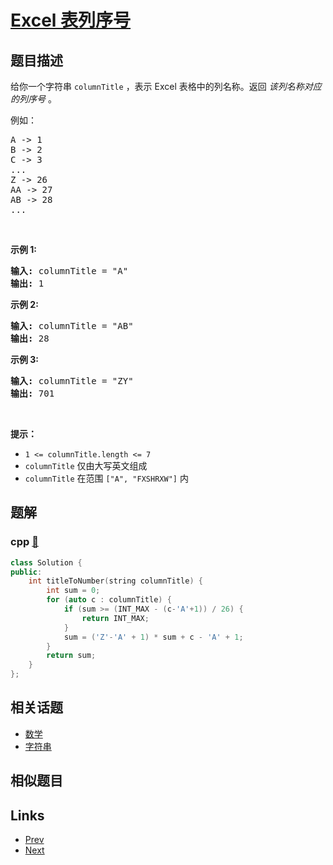 
# [Excel 表列序号](https://leetcode-cn.com/problems/excel-sheet-column-number)

## 题目描述

<p>给你一个字符串&nbsp;<code>columnTitle</code> ，表示 Excel 表格中的列名称。返回 <em>该列名称对应的列序号</em>&nbsp;。</p>

<p>例如：</p>

<pre>
A -&gt; 1
B -&gt; 2
C -&gt; 3
...
Z -&gt; 26
AA -&gt; 27
AB -&gt; 28 
...</pre>

<p>&nbsp;</p>

<p><strong>示例 1:</strong></p>

<pre>
<strong>输入:</strong> columnTitle = "A"
<strong>输出:</strong> 1
</pre>

<p><strong>示例&nbsp;2:</strong></p>

<pre>
<strong>输入: </strong>columnTitle = "AB"
<strong>输出:</strong> 28
</pre>

<p><strong>示例&nbsp;3:</strong></p>

<pre>
<strong>输入: </strong>columnTitle = "ZY"
<strong>输出:</strong> 701</pre>

<p>&nbsp;</p>

<p><strong>提示：</strong></p>

<ul>
	<li><code>1 &lt;= columnTitle.length &lt;= 7</code></li>
	<li><code>columnTitle</code> 仅由大写英文组成</li>
	<li><code>columnTitle</code> 在范围 <code>["A", "FXSHRXW"]</code> 内</li>
</ul>


## 题解

### cpp [🔗](excel-sheet-column-number.cpp) 
```cpp
class Solution {
public:
    int titleToNumber(string columnTitle) {
        int sum = 0;
        for (auto c : columnTitle) {
            if (sum >= (INT_MAX - (c-'A'+1)) / 26) {
                return INT_MAX;
            }
            sum = ('Z'-'A' + 1) * sum + c - 'A' + 1;
        }
        return sum;
    }
};
```


## 相关话题

- [数学](https://leetcode-cn.com/tag/math) 
- [字符串](https://leetcode-cn.com/tag/string) 


## 相似题目



## Links

- [Prev](../majority-element/README.md) 
- [Next](../binary-search-tree-iterator/README.md) 

